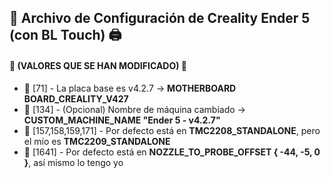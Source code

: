 ## 📜 **Archivo de Configuración de Creality Ender 5 (con BL Touch)** 🖨️

#### 🔧 **(VALORES QUE SE HAN MODIFICADO)** 🔧

- 🔹 [71] - La placa base es v4.2.7 → **MOTHERBOARD BOARD_CREALITY_V427**
- 🔹 [134] - (Opcional) Nombre de máquina cambiado → **CUSTOM_MACHINE_NAME "Ender 5 - v4.2.7"**
- 🔹 [157,158,159,171] - Por defecto está en **TMC2208_STANDALONE**, pero el mío es **TMC2209_STANDALONE**
- 🔹 [1641] - Por defecto está en **NOZZLE_TO_PROBE_OFFSET { -44, -5, 0 }**, así mismo lo tengo yo